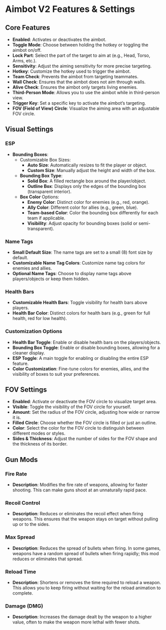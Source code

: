 # Aimbot V2 Features & Settings

## Core Features
- **Enabled**: Activates or deactivates the aimbot.
- **Toggle Mode**: Choose between holding the hotkey or toggling the aimbot on/off.
- **Lock Part**: Select the part of the target to aim at (e.g., Head, Torso, Arms, etc.).
- **Sensitivity**: Adjust the aiming sensitivity for more precise targeting.
- **Hotkey**: Customize the hotkey used to trigger the aimbot.
- **Team Check**: Prevents the aimbot from targeting teammates.
- **Wall Check**: Ensures that the aimbot does not aim through walls.
- **Alive Check**: Ensures the aimbot only targets living enemies.
- **Third-Person Mode**: Allows you to use the aimbot while in third-person view.
- **Trigger Key**: Set a specific key to activate the aimbot’s targeting.
- **FOV (Field of View) Circle**: Visualize the aiming area with an adjustable FOV circle.

## Visual Settings
### **ESP**
- **Bounding Boxes**: 
  - Customizable Box Sizes:  
    - **Auto Size**: Automatically resizes to fit the player or object.
    - **Custom Size**: Manually adjust the height and width of the box.
  - **Bounding Box Type**:  
    - **Solid Box**: A filled rectangle box around the player/object.
    - **Outline Box**: Displays only the edges of the bounding box (transparent interior).
  - **Box Color** Options:  
    - **Enemy Color**: Distinct color for enemies (e.g., red, orange).
    - **Ally Color**: Different color for allies (e.g., green, blue).
    - **Team-based Color**: Color the bounding box differently for each team if applicable.
    - **Visibility**: Adjust opacity for bounding boxes (solid or semi-transparent).

### **Name Tags**
- **Small Default Size**: The name tags are set to a small (8) font size by default.
- **Customizable Name Tag Colors**: Customize name tag colors for enemies and allies.
- **Optional Name Tags**: Choose to display name tags above players/objects or keep them hidden.

### **Health Bars**
- **Customizable Health Bars**: Toggle visibility for health bars above players.
- **Health Bar Color**: Distinct colors for health bars (e.g., green for full health, red for low health).
  
### **Customization Options**
- **Health Bar Toggle**: Enable or disable health bars on the players/objects.
- **Bounding Box Toggle**: Enable or disable bounding boxes, allowing for a cleaner display.
- **ESP Toggle**: A main toggle for enabling or disabling the entire ESP feature.
- **Color Customization**: Fine-tune colors for enemies, allies, and the visibility of boxes to suit your preferences.


## FOV Settings
- **Enabled**: Activate or deactivate the FOV circle to visualize target area.
- **Visible**: Toggle the visibility of the FOV circle for yourself.
- **Amount**: Set the radius of the FOV circle, adjusting how wide or narrow it is.
- **Filled Circle**: Choose whether the FOV circle is filled or just an outline.
- **Color**: Select the color for the FOV circle to distinguish between different modes or styles.
- **Sides & Thickness**: Adjust the number of sides for the FOV shape and the thickness of its border.

## Gun Mods

### **Fire Rate**
- **Description**: Modifies the fire rate of weapons, allowing for faster shooting. This can make guns shoot at an unnaturally rapid pace.

### **Recoil Control**
- **Description**: Reduces or eliminates the recoil effect when firing weapons. This ensures that the weapon stays on target without pulling up or to the sides.

### **Max Spread**
- **Description**: Reduces the spread of bullets when firing. In some games, weapons have a random spread of bullets when firing rapidly; this mod reduces or eliminates that spread.

### **Reload Time**
- **Description**: Shortens or removes the time required to reload a weapon. This allows you to keep firing without waiting for the reload animation to complete.

### **Damage (DMG)**
- **Description**: Increases the damage dealt by the weapon to a higher value, often to make the weapon more lethal with fewer shots.
